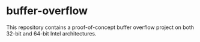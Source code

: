 # buffer-overflow
This repository contains a proof-of-concept buffer overflow project on both 32-bit and 64-bit Intel architectures.
